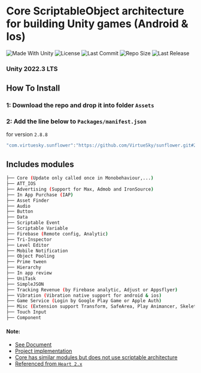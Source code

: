 # Core ScriptableObject architecture for building Unity games (Android & Ios)

<p align="left">
  <a>
    <img alt="Made With Unity" src="https://img.shields.io/badge/made%20with-Unity-57b9d3.svg?logo=Unity">
  </a>
  <a>
    <img alt="License" src="https://img.shields.io/github/license/VirtueSky/sunflower?logo=github">
  </a>
  <a>
    <img alt="Last Commit" src="https://img.shields.io/github/last-commit/VirtueSky/sunflower?logo=Mapbox&color=orange">
  </a>
  <a>
    <img alt="Repo Size" src="https://img.shields.io/github/repo-size/VirtueSky/sunflower?logo=VirtualBox">
  </a>
  <a>
    <img alt="Last Release" src="https://img.shields.io/github/v/release/VirtueSky/sunflower?include_prereleases&logo=Dropbox&color=yellow">
  </a>
</p>

### Unity 2022.3 LTS
## How To Install
### 1: Download the repo and drop it into folder `Assets`
### 2: Add the line below to `Packages/manifest.json`

for version `2.8.8`
```csharp
"com.virtuesky.sunflower":"https://github.com/VirtueSky/sunflower.git#2.8.8",
```

## Includes modules

```bash
├── Core (Update only called once in Monobehaviour,...)
├── ATT_IOS
├── Advertising (Support for Max, Admob and IronSource)
├── In App Purchase (IAP)
├── Asset Finder
├── Audio
├── Button
├── Data
├── Scriptable Event
├── Scriptable Variable
├── Firebase (Remote config, Analytic)
├── Tri-Inspector
├── Level Editor
├── Mobile Notification
├── Object Pooling
├── Prime tween
├── Hierarchy
├── In app review
├── UniTask
├── SimpleJSON
├── Tracking Revenue (by Firebase analytic, Adjust or Appsflyer)
├── Vibration (Vibration native support for android & ios)
├── Game Service (Login by Google Play Game or Apple Auth)
├── Misc (Extension support Transform, SafeArea, Play Animancer, Skeleton,...)
├── Touch Input
├── Component
```

#### Note:

- [See Document](https://github.com/VirtueSky/sunflower/wiki)
- [Project implementation](https://github.com/VirtueSky/TheBeginning)
- [Core has similar modules but does not use scriptable architecture](https://github.com/wolf-package/unity-common)
- [Referenced from `Heart 2.x`](https://github.com/pancake-llc/foundation/tree/2.x)
